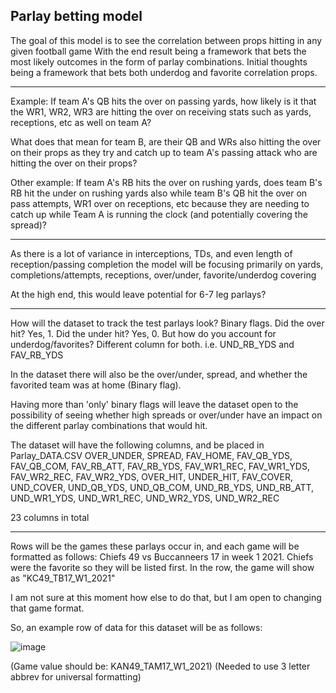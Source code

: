 ## Parlay betting model

The goal of this model is to see the correlation between props hitting in any given football game
With the end result being a framework that bets the most likely outcomes in the form of parlay combinations. Initial thoughts being a framework that bets both underdog and favorite correlation props.


------

Example: If team A's QB hits the over on passing yards, how likely is it that the WR1, WR2, WR3 are hitting the over on receiving stats such as yards, receptions, etc as well on team A?

What does that mean for team B, are their QB and WRs also hitting the over on their props as they try and catch up to team A's passing attack who are hitting the over on their props?

Other example: If team A's RB hits the over on rushing yards, does team B's RB hit the under on rushing yards also while team B's QB hit the over on pass attempts, WR1 over on receptions, etc because they are needing to catch up while Team A is running the clock (and potentially covering the spread)?

-------

As there is a lot of variance in interceptions, TDs, and even length of reception/passing completion
the model will be focusing primarily on yards, completions/attempts, receptions, over/under, favorite/underdog covering

At the high end, this would leave potential for 6-7 leg parlays?

-------

How will the dataset to track the test parlays look?
Binary flags. Did the over hit? Yes, 1. Did the under hit? Yes, 0. 
But how do you account for underdog/favorites? 
Different column for both. i.e. UND_RB_YDS and FAV_RB_YDS

In the dataset there will also be the over/under, spread, and whether the favorited team was at home (Binary flag).

Having more than 'only' binary flags will leave the dataset open to the possibility of seeing whether high spreads or over/under have an impact on the different parlay combinations that would hit.


The dataset will have the following columns, and be placed in Parlay_DATA.CSV
OVER_UNDER, SPREAD, FAV_HOME, FAV_QB_YDS, FAV_QB_COM, FAV_RB_ATT, FAV_RB_YDS, 
FAV_WR1_REC, FAV_WR1_YDS, FAV_WR2_REC, FAV_WR2_YDS, OVER_HIT, UNDER_HIT, FAV_COVER, UND_COVER, UND_QB_YDS, UND_QB_COM, UND_RB_YDS, UND_RB_ATT, UND_WR1_YDS, UND_WR1_REC,
UND_WR2_YDS, UND_WR2_REC

23 columns in total

--------

Rows will be the games these parlays occur in, and each game will be formatted as follows:
Chiefs 49 vs Buccanneers 17 in week 1 2021. Chiefs were the favorite so they will be listed first. In the row, the game will show as "KC49_TB17_W1_2021"

I am not sure at this moment how else to do that, but I am open to changing that game format.


So, an example row of data for this dataset will be as follows:

 ![image](https://user-images.githubusercontent.com/58530177/133473234-b3ce0791-9b26-4ca0-8677-829b7d2ad266.png)
 
 (Game value should be: KAN49_TAM17_W1_2021) (Needed to use 3 letter abbrev for universal formatting)


